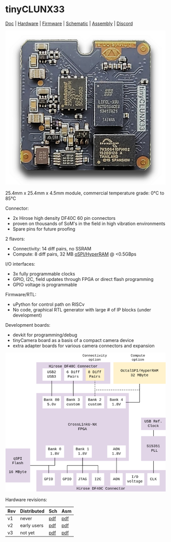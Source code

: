 # tinyCLUNX33

[Doc](https://tinyclunx33.tinyvision.ai/) |
[Hardware](https://github.com/tinyvision-ai-inc/tinyCLUNX33/tree/main/Hardware) |
[Firmware](https://github.com/tinyvision-ai-inc/tinyclunx33_zephyr_example) |
[Schematic](tinyCLUNX33_v2.0_Schematic.pdf) |
[Assembly](tinyCLUNX33_v2.0_Assembly.pdf) |
[Discord](https://discord.gg/yjVc6P3sCt)

![](images/som_v2.png)

25.4mm x 25.4mm x 4.5mm module, commercial temperature grade: 0°C to 85°C

Connector:
- 2x Hirose high density DF40C 60 pin connectors
- proven on thousands of SoM's in the field in high vibration environments
- Spare pins for future proofing

2 flavors:
- Connectivity: 14 diff pairs, no SSRAM
- Compute: 8 diff pairs, 32 MB [oSPI/HyperRAM](som_memory.md) @ <0.5GBps

I/O interfaces:
- 3x fully programmable clocks
- GPIO, I2C, field updates through FPGA or direct flash programming
- GPIO voltage is programmable

Firmware/RTL:
- uPython for control path on RISCv
- No code, graphical RTL generator with large # of IP blocks (under development)

Development boards:
- devkit for programming/debug
- tinyCamera board as a basis of a compact camera device
- extra adapter boards for various camera connectors and expansion

 ![](images/tinyclunx33_block_diagram.drawio.png)

Hardware revisions:

| Rev | Distributed | Sch       | Asm       |
|-----|-------------|-----------|-----------|
| v1  | never       | [pdf][s1] | [pdf][a1] |
| v2  | early users | [pdf][s2] | [pdf][a2] |
| v3  | not yet     | [pdf][s3] | [pdf][a3] |

[s1]: tinyCLUNX33_v1.0_Schematic.pdf
[a1]: tinyCLUNX33_v1.0_Assembly.pdf
[s2]: tinyCLUNX33_v2.0_Schematic.pdf
[a2]: tinyCLUNX33_v2.0_Assembly.pdf
[s3]: tinyCLUNX33_v3.0_Schematic.pdf
[a3]: tinyCLUNX33_v3.0_Assembly.pdf
